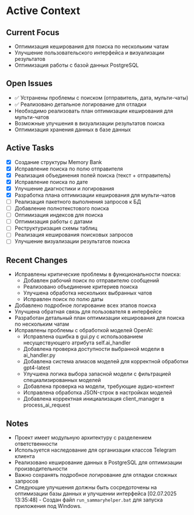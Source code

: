 # Active Context

## Current Focus
- Оптимизация кеширования для поиска по нескольким чатам
- Улучшение пользовательского интерфейса и визуализации результатов
- Оптимизация работы с базой данных PostgreSQL

## Open Issues
- ✅ Устранены проблемы с поиском (отправитель, дата, мульти-чаты)
- ✅ Реализовано детальное логирование для отладки
- Необходимо реализовать план оптимизации кеширования для мульти-чатов
- Возможные улучшения в визуализации результатов поиска
- Оптимизация хранения данных в базе данных

## Active Tasks
- [x] Создание структуры Memory Bank
- [x] Исправление поиска по полю отправителя
- [x] Реализация объединения полей поиска (текст + отправитель)
- [x] Исправление поиска по дате
- [x] Улучшение диагностики и логирования
- [x] Разработка плана оптимизации кеширования для мульти-чатов
- [ ] Реализация пакетного выполнения запросов к БД
- [ ] Добавление полнотекстового поиска
- [ ] Оптимизация индексов для поиска
- [ ] Оптимизация работы с датами
- [ ] Реструктуризация схемы таблиц
- [ ] Реализация кеширования поисковых запросов
- [ ] Улучшение визуализации результатов поиска

## Recent Changes
- Исправлены критические проблемы в функциональности поиска:
  - Добавлен рабочий поиск по отправителю сообщений
  - Реализовано объединение критериев поиска
  - Улучшена обработка нескольких выбранных чатов
  - Исправлен поиск по полю даты
- Добавлено подробное логирование всех этапов поиска
- Улучшена обратная связь для пользователя в интерфейсе
- Разработан детальный план оптимизации кеширования для поиска по нескольким чатам
- Исправлены проблемы с обработкой моделей OpenAI:
  - Исправлена ошибка в gui.py с использованием несуществующего атрибута self.ai_handler
  - Добавлена проверка доступности выбранной модели в ai_handler.py
  - Добавлена система алиасов моделей для корректной обработки gpt4-latest
  - Улучшена логика выбора запасной модели с фильтрацией специализированных моделей
  - Добавлена проверка на модели, требующие аудио-контент
  - Исправлена обработка JSON-строк в настройках моделей
  - Добавлена корректная инициализация client_manager в process_ai_request

## Notes
- Проект имеет модульную архитектуру с разделением ответственности
- Используется наследование для организации классов Telegram клиента
- Реализовано кеширование данных в PostgreSQL для оптимизации производительности
- Важно сохранять подробное логирование для отладки сложных запросов
- Следующие улучшения должны быть сосредоточены на оптимизации базы данных и улучшении интерфейса
[02.07.2025 13:35:48] - Создан файл `run_sammaryhelper.bat` для запуска приложения под Windows.